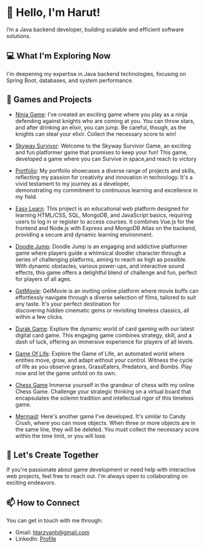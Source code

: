 # 👋 Hello, I'm Harut!
I’m a Java backend developer, building scalable and efficient software solutions.

## 💻 What I'm Exploring Now
I'm deepening my expertise in Java backend technologies, focusing on Spring Boot, databases, and system performance.

## 💼 Games and Projects

- [Ninja Game](https://harut20024.github.io/Ninja-Game/): I've created an exciting game where you play as a ninja defending against knights who are coming at you. You can throw stars, and after drinking an elixir, you can jump. Be careful, though,   as the knights can steal your elixir. Collect the necessary score to win!
- [Skyway Survivor](https://harut20024.github.io/Skyway-Survivor/): Welcome to the Skyway Survivor Game, an exciting and fun platformer game that promises to keep your fun! This game, developed a game where you can Survive in space,and reach to  victory
- [Portfolio](https://harut20024.github.io/portfolio/): My portfolio showcases a diverse range of projects and skills, reflecting my passion for creativity and innovation in technology. It's a vivid testament to my journey as a developer,     
  demonstrating my commitment to continuous learning and excellence in my field.
- [Easy Learn](https://github.com/Harut20024/full_stack): This project is an educational web platform designed for learning HTML/CSS, SQL, MongoDB, and JavaScript basics, requiring users to log in or register to access courses. It combines Vue.js for the frontend and Node.js with Express and MongoDB Atlas on the backend, providing a secure and dynamic learning environment.
- [Doodle Jump](https://harut20024.github.io/DoodleJump/): Doodle Jump is an engaging and addictive platformer game where players guide a whimsical doodler character through a series of challenging platforms, aiming to reach as high as possible. With dynamic obstacles, various power-ups, and interactive   sound effects, this game offers a delightful blend of challenge and fun, perfect for players of all ages.
- [GetMovie](https://harut20024.github.io/GetMovie/): GetMovie is an inviting online platform where movie buffs can effortlessly navigate through a diverse selection of films, tailored to suit any taste. It's your perfect destination for      
  discovering hidden cinematic gems or revisiting timeless classics, all within a few clicks.
- [Durak Game](https://harut20024.github.io/Durak-/): Explore the dynamic world of card gaming with our latest digital card game. This engaging game combines strategy, skill, and a dash of luck, offering an immersive experience for players of 
  all levels.
- [Game Of Life](https://harut20024.github.io/Game-Of-Life): Explore the Game of Life, an automated world where entities move, grow, and adapt without your control. Witness the cycle of life as you observe grass, GrassEaters, Predators, and Bombs. 
  Play now and let the game unfold on its own.

- [Chess Game](https://harut20024.github.io/Chess/) Immerse yourself in the grandeur of chess with my online Chess Game. Challenge your strategic thinking on a virtual board that encapsulates the solemn tradition and intellectual rigor of this 
  timeless game.

- [Mermaid](https://harut20024.github.io/Mermaid/): Here's another game I've developed. It's similar to Candy Crush, where you can move objects. When three or more objects are in the same line, they will be deleted. You must collect the necessary 
   score within the time limit, or you will lose.

## 🤝 Let's Create Together

If you're passionate about game development or need help with interactive web projects, feel free to reach out. I'm always open to collaborating on exciting endeavors.

## 📫 How to Connect

You can get in touch with me through:
- Gmail: htarzyanh@gmail.com
- LinkedIn: [Profile](https://www.linkedin.com/in/tharzyan/)

<!---
Harut20024/Harut20024 is special because its `README.md` appears on your GitHub profile. You can click "Preview" to see how your changes will look before saving them.
--->
